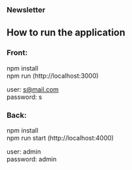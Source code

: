### Newsletter

## How to run the application

### Front:

npm install\
npm run (http://localhost:3000)

user: s@mail.com\
password: s

### Back:

npm install\
npm run start (http://localhost:4000)

user: admin\
password: admin
